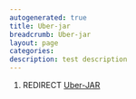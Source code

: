 ```yaml
---
autogenerated: true
title: Uber-jar
breadcrumb: Uber-jar
layout: page
categories: 
description: test description
---
```


1.  REDIRECT [Uber-JAR](Uber-JAR)
